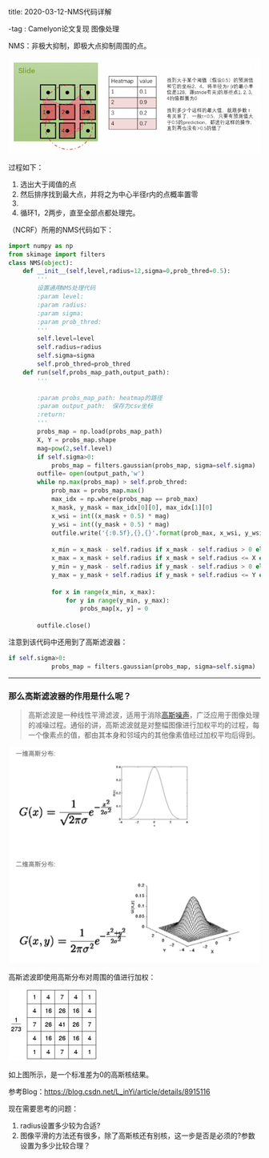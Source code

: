 title: 2020-03-12-NMS代码详解

-tag : Camelyon论文复现 图像处理

NMS：非极大抑制，即极大点抑制周围的点。

![image-20200312093621634](2020-03-12-NMS代码详解.assets/image-20200312093621634.png)

过程如下：

1. 选出大于阈值的点
2. 然后排序找到最大点，并将之为中心半径r内的点概率置零
3. 
4. 循环1，2两步，直至全部点都处理完。

（NCRF）所用的NMS代码如下：

```python
import numpy as np
from skimage import filters
class NMS(object):
    def __init__(self,level,radius=12,sigma=0,prob_thred=0.5):
        '''
        设置通用NMS处理代码
        :param level:
        :param radius:
        :param sigma:
        :param prob_thred:
        '''
        self.level=level
        self.radius=radius
        self.sigma=sigma
        self.prob_thred=prob_thred
    def run(self,probs_map_path,output_path):
        '''

        :param probs_map_path: heatmap的路径
        :param output_path:  保存为csv坐标
        :return:
        '''
        probs_map = np.load(probs_map_path)
        X, Y = probs_map.shape
        mag=pow(2,self.level)
        if self.sigma>0:
            probs_map = filters.gaussian(probs_map, sigma=self.sigma)
        outfile= open(output_path,'w')
        while np.max(probs_map) > self.prob_thred:
            prob_max = probs_map.max()
            max_idx = np.where(probs_map == prob_max)
            x_mask, y_mask = max_idx[0][0], max_idx[1][0]
            x_wsi = int((x_mask + 0.5) * mag)
            y_wsi = int((y_mask + 0.5) * mag)
            outfile.write('{:0.5f},{},{}'.format(prob_max, x_wsi, y_wsi) + '\n')

            x_min = x_mask - self.radius if x_mask - self.radius > 0 else 0
            x_max = x_mask + self.radius if x_mask + self.radius <= X else X
            y_min = y_mask - self.radius if y_mask - self.radius > 0 else 0
            y_max = y_mask + self.radius if y_mask + self.radius <= Y else Y

            for x in range(x_min, x_max):
                for y in range(y_min, y_max):
                    probs_map[x, y] = 0

        outfile.close()
```

注意到该代码中还用到了高斯滤波器：

```python
if self.sigma>0:
            probs_map = filters.gaussian(probs_map, sigma=self.sigma)
```

---

### 那么高斯滤波器的作用是什么呢？

>  高斯滤波是一种线性平滑滤波，适用于消除[高斯噪声](http://zh.wikipedia.org/wiki/高斯噪声)，广泛应用于图像处理的减噪过程。通俗的讲，高斯滤波就是对整幅图像进行加权平均的过程，每一个像素点的值，都由其本身和邻域内的其他像素值经过加权平均后得到。

![image-20200312094432778](2020-03-12-NMS代码详解.assets/image-20200312094432778.png)

高斯滤波即使用高斯分布对周围的值进行加权：

![img](2020-03-12-NMS代码详解.assets/20130511192114513.png)

如上图所示，是一个标准差为0的高斯核结果。

参考Blog：https://blog.csdn.net/L_inYi/article/details/8915116

现在需要思考的问题：

1. radius设置多少较为合适?
2. 图像平滑的方法还有很多，除了高斯核还有别核，这一步是否是必须的?参数设置为多少比较合理？